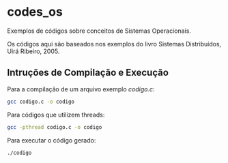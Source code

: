 # codes_os

Exemplos de códigos sobre conceitos de Sistemas Operacionais.

Os códigos aqui são baseados nos exemplos do livro Sistemas
Distribuídos, Uirá Ribeiro, 2005.

## Intruções de Compilação e Execução

Para a compilação de um arquivo exemplo *codigo.c*:

```bash
gcc codigo.c -o codigo
```

Para códigos que utilizem threads:

```bash
gcc -pthread codigo.c -o codigo
```

Para executar o código gerado:

```bash
./codigo
```

